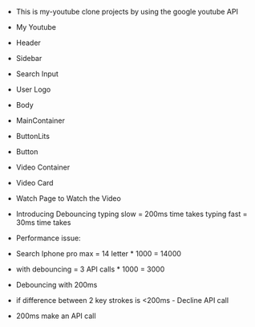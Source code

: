 - This is my-youtube clone projects by using the google youtube API
- My Youtube
-  Header
 - Sidebar
 - Search Input
 - User Logo
- Body
 - MainContainer
  - ButtonLits
   - Button
  - Video Container
   - Video Card
- Watch Page to Watch the Video



- Introducing Debouncing
 typing slow = 200ms time takes
 typing fast = 30ms time takes

 - Performance issue:
  - Search Iphone pro max = 14 letter * 1000 = 14000
  - with debouncing = 3 API calls * 1000 = 3000

  - Debouncing with 200ms
   - if difference between 2 key strokes is <200ms - Decline API call
   - 200ms make an API call